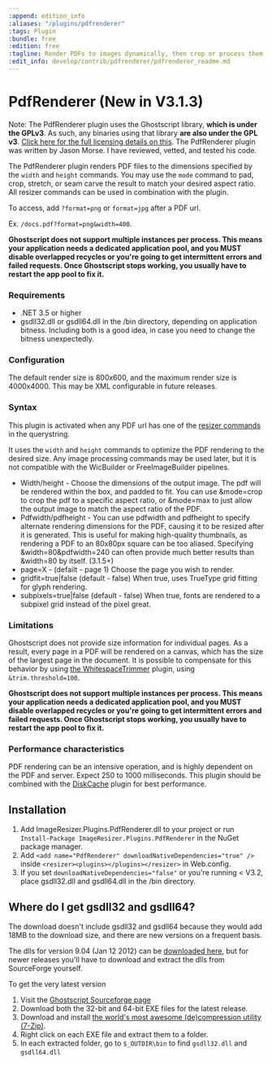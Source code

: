 ```yaml
---
:append: edition_info
:aliases: "/plugins/pdfrenderer"
:tags: Plugin
:bundle: free
:edition: free
:tagline: Render PDFs to images dynamically, then crop or process them as an image.
:edit_info: develop/contrib/pdfrenderer/pdfrenderer_readme.md
---
```


# PdfRenderer (New in V3.1.3)

Note: The PdfRenderer plugin uses the Ghostscript library, **which is under the GPLv3**. As such, any binaries using that library **are also under the GPL v3**. [Click here for the full licensing details on this](/licenses/pdfrenderer). The PdfRenderer plugin was written by Jason Morse. I have reviewed, vetted, and tested his code.

The PdfRenderer plugin renders PDF files to the dimensions specified by the `width` and `height` commands. You may use the `mode` command to pad, crop, stretch, or seam carve the result to match your desired aspect ratio. All resizer commands can be used in combination with the plugin.

To access, add `?format=png` or `format=jpg` after a PDF url. 

Ex. `/docs.pdf?format=png&width=400`.

**Ghostscript does not support multiple instances per process. This means your application needs a dedicated application pool, and you MUST disable overlapped recycles or you're going to get intermittent errors and failed requests. Once Ghostscript stops working, you usually have to restart the app pool to fix it.**

### Requirements

* .NET 3.5 or higher
* gsdll32.dll or gsdll64.dll in the /bin directory, depending on application bitness. Including both is a good idea, in case you need to change the bitness unexpectedly.

### Configuration

The default render size is 800x600, and the maximum render size is 4000x4000. This may be XML configurable in future releases.

### Syntax

This plugin is activated when any PDF url has one of the [resizer commands](/docs/reference) in the querystring. 

It uses the `width` and `height` commands to optimize the PDF rendering to the desired size. Any image processing commands may be used later, but it is not compatible with the WicBuilder or FreeImageBuilder pipelines. 

* Width/height - Choose the dimensions of the output image. The pdf will be rendered within the box, and padded to fit. You can use &mode=crop to crop the pdf to a specific aspect ratio, or &mode=max to just allow the output image to match the aspect ratio of the PDF.
* Pdfwidth/pdfheight - You can use pdfwidth and pdfheight to specify alternate rendering dimensions for the PDF, causing it to be resized after it is generated. This is useful for making high-quality thumbnails, as rendering a PDF to an 80x80px square can be too aliased. Specifying &width=80&pdfwidth=240 can often provide much better results than &width=80 by itself. (3.1.5+)
* page=X - (defailt - page 1) Choose the page you wish to render.
* gridfit=true|false (default - false) When true, uses TrueType grid fitting for glyph rendering.
* subpixels=true|false (default - false) When true, fonts are rendered to a subpixel grid instead of the pixel great.

### Limitations

Ghostscript does not provide size information for individual pages. As a result, every page in a PDF will be rendered on a canvas, which has the size of the largest page in the document. It is possible to compensate for this behavior by using [the WhitespaceTrimmer](/plugins/whitespacetrimmer) plugin, using `&trim.threshold=100`. 

**Ghostscript does not support multiple instances per process. This means your application needs a dedicated application pool, and you MUST disable overlapped recycles or you're going to get intermittent errors and failed requests. Once Ghostscript stops working, you usually have to restart the app pool to fix it.**

### Performance characteristics

PDF rendering can be an intensive operation, and is highly dependent on the PDF and server. Expect 250 to 1000 milliseconds. This plugin should be combined with the [DiskCache](/plugins/diskcache) plugin for best performance.

## Installation

1. Add ImageResizer.Plugins.PdfRenderer.dll to your project or run `Install-Package ImageResizer.Plugins.PdfRenderer` in the NuGet package manager.
2. Add `<add name="PdfRenderer" downloadNativeDependencies="true" />` inside `<resizer><plugins></plugins></resizer>` in Web.config.
3. If you set `downloadNativeDependencies="false"` or you're running < V3.2, place gsdll32.dll and gsdll64.dll in the /bin directory.

## Where do I get gsdll32 and gsdll64?

The download doesn't include gsdll32 and gsdll64 because they would add 18MB to the download size, and there are new versions on a frequent basis.

The dlls for version 9.04 (Jan 12 2012) can be [downloaded here](http://downloads.imageresizing.net/GhostScript_9_04.zip), but for newer releases you'll have to download and extract the dlls from SourceForge yourself.

To get the very latest version

1. Visit the [Ghostscript Sourceforge page](http://sourceforge.net/projects/ghostscript/)
2. Download both the 32-bit and 64-bit EXE files for the latest release.
3. Download and install [the world's most awesome (de)compression utility (7-Zip)](http://7-zip.org).
4. Right click on each EXE file and extract them to a folder.
5. In each extracted folder, go to `$_OUTDIR\bin` to find `gsdll32.dll` and `gsdll64.dll`